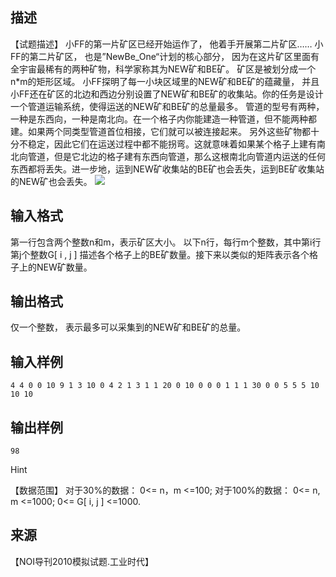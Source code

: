 ## 描述

【试题描述】 小FF的第一片矿区已经开始运作了， 他着手开展第二片矿区…… 小FF的第二片矿区， 也是”NewBe_One“计划的核心部分， 因为在这片矿区里面有全宇宙最稀有的两种矿物，科学家称其为NEW矿和BE矿。 矿区是被划分成一个n*m的矩形区域。 小FF探明了每一小块区域里的NEW矿和BE矿的蕴藏量， 并且小FF还在矿区的北边和西边分别设置了NEW矿和BE矿的收集站。你的任务是设计一个管道运输系统，使得运送的NEW矿和BE矿的总量最多。 管道的型号有两种，一种是东西向，一种是南北向。在一个格子内你能建造一种管道，但不能两种都建。如果两个同类型管道首位相接，它们就可以被连接起来。 另外这些矿物都十分不稳定，因此它们在运送过程中都不能拐弯。这就意味着如果某个格子上建有南北向管道，但是它北边的格子建有东西向管道，那么这根南北向管道内运送的任何东西都将丢失。进一步地，运到NEW矿收集站的BE矿也会丢失，运到BE矿收集站的NEW矿也会丢失。 <img border=0 src=http://127.0.0.1:80/JudgeOnline/images/P1639.jpg> 

## 输入格式

第一行包含两个整数n和m，表示矿区大小。 以下n行，每行m个整数，其中第i行第j个整数G[ i , j ] 描述各个格子上的BE矿数量。接下来以类似的矩阵表示各个格子上的NEW矿数量。

## 输出格式

仅一个整数， 表示最多可以采集到的NEW矿和BE矿的总量。 

## 输入样例

```plaintext
4 4 0 0 10 9 1 3 10 0 4 2 1 3 1 1 20 0 10 0 0 0 1 1 1 30 0 0 5 5 5 10 10 10 
```

## 输出样例

```plaintext
98 
```

Hint

【数据范围】 对于30%的数据： 0<= n，m <=100; 对于100%的数据： 0<= n, m <=1000; 0<= G[ i, j ] <=1000.

## 来源

【NOI导刊2010模拟试题.工业时代】

